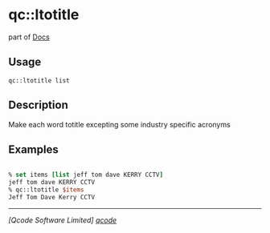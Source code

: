 qc::ltotitle
============

part of [Docs](.)

Usage
-----
`
        qc::ltotitle list
    `

Description
-----------
Make each word totitle excepting some industry specific acronyms

Examples
--------
```tcl

% set items [list jeff tom dave KERRY CCTV]
jeff tom dave KERRY CCTV
% qc::ltotitle $items
Jeff Tom Dave Kerry CCTV
```

----------------------------------
*[Qcode Software Limited] [qcode]*

[qcode]: http://www.qcode.co.uk "Qcode Software"